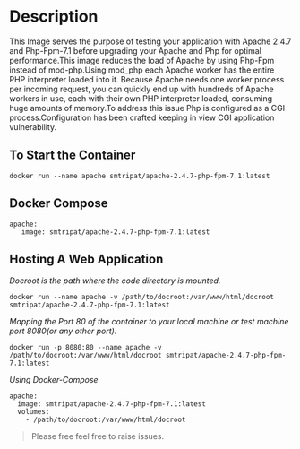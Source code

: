 Description
==================
This Image serves the purpose of testing your application with Apache 2.4.7 and Php-Fpm-7.1 before upgrading your Apache and Php for optimal performance.This image reduces the load of Apache by using Php-Fpm instead of mod-php.Using mod_php each Apache worker has the entire PHP interpreter loaded into it. Because Apache needs one worker process per incoming request, you can quickly end up with hundreds of Apache workers in use, each with their own PHP interpreter loaded, consuming huge amounts of memory.To address this issue Php is configured as a CGI process.Configuration has been crafted  keeping in view CGI application vulnerability.

To Start the Container
-------------------------------
```docker run --name apache smtripat/apache-2.4.7-php-fpm-7.1:latest```



Docker Compose
------------------------
```
apache: 
   image: smtripat/apache-2.4.7-php-fpm-7.1:latest
```
Hosting A Web Application
------------------------------------
*Docroot is the path where the code directory is mounted.*
```
docker run --name apache -v /path/to/docroot:/var/www/html/docroot smtripat/apache-2.4.7-php-fpm-7.1:latest
```
*Mapping the Port 80 of the container to your local machine or test machine port 8080(or any other port).*
```
docker run -p 8080:80 --name apache -v /path/to/docroot:/var/www/html/docroot smtripat/apache-2.4.7-php-fpm-7.1:latest
```
*Using Docker-Compose*
```
apache:
  image: smtripat/apache-2.4.7-php-fpm-7.1:latest
  volumes:
    - /path/to/docroot:/var/www/html/docroot
```

> Please free feel free to raise issues.









